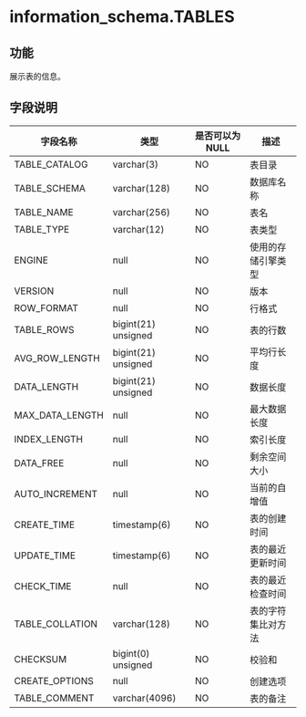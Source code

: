 information_schema.TABLES
==============================================

功能
-----------

展示表的信息。

字段说明
-------------

|      字段名称       |         类型         | 是否可以为 NULL |    描述     |
|-----------------|--------------------|------------|-----------|
| TABLE_CATALOG   | varchar(3)         | NO         | 表目录       |
| TABLE_SCHEMA    | varchar(128)       | NO         | 数据库名称     |
| TABLE_NAME      | varchar(256)       | NO         | 表名        |
| TABLE_TYPE      | varchar(12)        | NO         | 表类型       |
| ENGINE          | null               | NO         | 使用的存储引擎类型 |
| VERSION         | null               | NO         | 版本        |
| ROW_FORMAT      | null               | NO         | 行格式       |
| TABLE_ROWS      | bigint(21) unsigned      | NO         | 表的行数      |
| AVG_ROW_LENGTH  | bigint(21) unsigned      | NO         | 平均行长度     |
| DATA_LENGTH     | bigint(21) unsigned      | NO         | 数据长度      |
| MAX_DATA_LENGTH | null               | NO         | 最大数据长度    |
| INDEX_LENGTH    | null               | NO         | 索引长度      |
| DATA_FREE       | null               | NO         | 剩余空间大小    |
| AUTO_INCREMENT  | null               | NO         | 当前的自增值    |
| CREATE_TIME     | timestamp(6)       | NO         | 表的创建时间    |
| UPDATE_TIME     | timestamp(6)       | NO         | 表的最近更新时间  |
| CHECK_TIME      | null               | NO         | 表的最近检查时间  |
| TABLE_COLLATION | varchar(128)       | NO         | 表的字符集比对方法 |
| CHECKSUM        | bigint(0) unsigned | NO         | 校验和       |
| CREATE_OPTIONS  | null               | NO         | 创建选项      |
| TABLE_COMMENT   | varchar(4096)      | NO         | 表的备注      |
